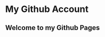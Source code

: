 <!DOCTYPE html>
<html>
<head>
<title>My Github Account</title>
</head>
<body>
<h1>My Github Account</h1>
<h2>Welcome to my Github Pages</h2>
</body>
</html>
